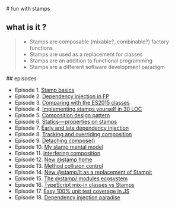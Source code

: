 # fun with stamps

## what is it ?

> - Stamps are composable (mixable?, combinable?) factory functions
> - Stamps are used as a replacement for classes
> - Stamps are an addition to functional programming
> - Stamps are a different software development paradigm

## episodes

- Episode 1. [Stamp basics](https://medium.com/@koresar/fun-with-stamps-episode-1-stamp-basics-e0627d81efe0)
- Episode 2. [Dependency injection in FP](https://medium.com/p/37be8e9a5714)
- Episode 3. [Comparing with the ES2015 classes](https://medium.com/p/e387ef041896)
- Episode 4. [Implementing stamps yourself in 30 LOC](https://medium.com/p/e52f5c17dcfe)
- Episode 5. [Composition design pattern](https://medium.com/p/fe55721c571a)
- Episode 6. [Statics — properties on stamps](https://medium.com/@koresar/fun-with-stamps-episode-6-statics-properties-on-stamps-e2b85825152c)
- Episode 7. [Early and late dependency injection](https://medium.com/@koresar/fun-with-stamps-episode-7-early-and-late-dependency-injection-caef5c91794a)
- Episode 8. [Tracking and overriding composition](https://medium.com/@koresar/fun-with-stamps-episode-8-tracking-and-overriding-composition-573aa85ba622)
- Episode 9. [Detaching compose()](https://medium.com/@koresar/fun-with-stamps-episode-9-detaching-compose-c35a3668289b)
- Episode 10. [My stamp mental model](https://medium.com/@koresar/fun-with-stamps-episode-10-my-stamp-mental-model-f47c7c9643a7)
- Episode 11. [Interfering composition](https://medium.com/@koresar/fun-with-stamps-episode-11-interfering-composition-7abc44ac1f99)
- Episode 12. [New @stamp home](https://medium.com/@koresar/fun-with-stamps-episode-12-new-stamp-home-582cc198086)
- Episode 13. [Method collision control](https://medium.com/@koresar/fun-with-stamps-episode-13-method-collision-control-d34ec0c8cc8d)
- Episode 14. [New @stamp/it as a replacement of Stampit](https://medium.com/@koresar/episode-14-new-stamp-it-as-a-replacement-of-stampit-191ef0f4c53e)
- Episode 15. [The @stamp/ modules ecosystem](https://medium.com/@koresar/fun-with-stamps-episode-15-the-stamp-modules-ecosystem-a296d15be599)
- Episode 16. [TypeScript mix-in classes vs Stamps](https://medium.com/@koresar/fun-with-stamps-episode-16-typescript-mix-in-classes-vs-stamps-5e3c548753ea)
- Episode 17. [Easy 100% unit test coverage in JS](https://medium.com/@koresar/fun-with-stamps-episode-17-easy-100-unit-test-coverage-in-js-d97e09591f18)
- Episode 18. [Dependency injection paradise](https://medium.com/@koresar/fun-with-stamps-episode-18-dependency-injection-paradise-10d4a3e39d45)
